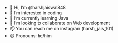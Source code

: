 - 👋 Hi, I’m @harshjaiswal848
- 👀 I’m interested in coding
- 🌱 I’m currently learning Java
- 💞️ I’m looking to collaborate on Web development
- 📫 You can reach me on instagram (harsh_jais_101)
- 😄 Pronouns: he/him
